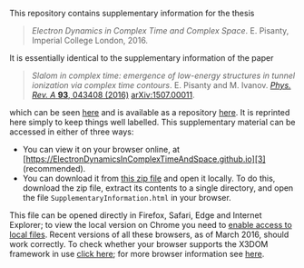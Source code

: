 
This repository contains supplementary information for the thesis

> *Electron Dynamics in Complex Time and Complex Space*. E. Pisanty, Imperial College London, 2016.

It is essentially identical to the supplementary information of the paper

> *Slalom in complex time: emergence of low-energy structures in tunnel ionization via complex time contours*. E. Pisanty and M. Ivanov. [*Phys. Rev. A* **93**, 043408 (2016)](http://dx.doi.org/10.1103/PhysRevA.93.043408) [arXiv:1507.00011](http://arxiv.org/abs/1507.00011).

which can be seen [here][1] and is available as a repository [here][2]. It is reprinted here simply to keep things well labelled. This supplementary material can be accessed in either of three ways:

 [1]: https://SlalomInComplexTime.github.io
 [2]: https://github.com/SlalomInComplexTime/SlalomInComplexTime

 - You can view it on your browser online, at [https://ElectronDynamicsInComplexTimeAndSpace.github.io][3] (recommended).
 - You can download it from [this zip file][4] and open it locally. To do this, download the zip file, extract its contents to a single directory, and open the file `SupplementaryInformation.html` in your browser.

 [3]: https://ElectronDynamicsInComplexTimeAndSpace.github.io
 [4]: https://github.com/ElectronDynamicsInComplexTimeAndSpace/ElectronDynamicsInComplexTimeAndSpace.github.io/raw/master/SupplementaryInformation.zip

   This file can be opened directly in Firefox, Safari, Edge and Internet Explorer; to view the local version on Chrome you need to [enable access to local files][5]. Recent versions of all these browsers, as of March 2016, should work correctly. To check whether your browser supports the X3DOM framework in use [click here][6]; for more browser information see [here][7].

 [5]: http://www.chrome-allow-file-access-from-file.com/
 [6]: http://www.x3dom.org/check/
 [7]: http://www.x3dom.org/contact/
